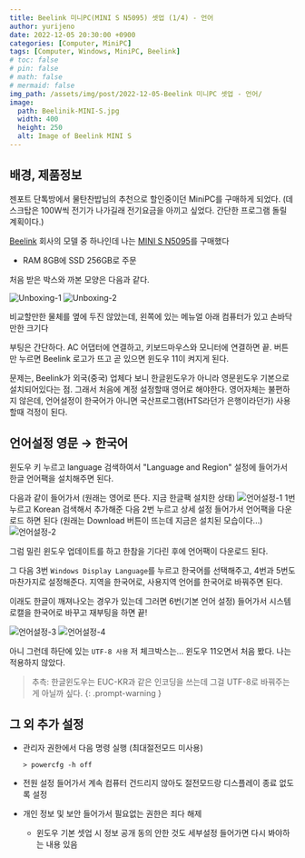 ```yaml
---
title: Beelink 미니PC(MINI S N5095) 셋업 (1/4) - 언어
author: yurijeno
date: 2022-12-05 20:30:00 +0900
categories: [Computer, MiniPC]
tags: [Computer, Windows, MiniPC, Beelink]
# toc: false
# pin: false
# math: false
# mermaid: false
img_path: /assets/img/post/2022-12-05-Beelink 미니PC 셋업 - 언어/
image:
  path: Beelinik-MINI-S.jpg
  width: 400
  height: 250
  alt: Image of Beelink MINI S
---
```


## 배경, 제품정보

젠포트 단톡방에서 물탄찬밥님의 추천으로 할인중이던 MiniPC를 구매하게 되었다. (데스크탑은 100W씩 전기가 나가길래 전기요금을 아끼고 싶었다. 간단한 프로그램 돌릴 계획이다.)

[Beelink](https://www.bee-link.com/) 회사의 모델 중 하나인데 나는 [MINI S N5095](https://www.bee-link.com/catalog/product/index?id=302)를 구매했다
- RAM 8GB에 SSD 256GB로 주문

처음 받은 박스와 까본 모양은 다음과 같다.

![Unboxing-1](Beelink-Unboxing1.jpg)
![Unboxing-2](Beelink-Unboxing2.jpg)

비교할만한 물체를 옆에 두진 않았는데, 왼쪽에 있는 메뉴얼 아래 컴퓨터가 있고 손바닥만한 크기다

부팅은 간단하다. AC 어댑터에 연결하고, 키보드마우스와 모니터에 연결하면 끝. 버튼만 누르면 Beelink 로고가 뜨고 곧 있으면 윈도우 11이 켜지게 된다.


문제는, Beelink가 외국(중국) 업체다 보니 한글윈도우가 아니라 영문윈도우 기본으로 설치되어있다는 점. 그래서 처음에 계정 설정할때 영어로 해야한다. 영어자체는 불편하지 않은데, 언어설정이 한국어가 아니면 국산프로그램(HTS라던가 은행이라던가) 사용할때 걱정이 된다.

## 언어설정 영문 → 한국어

윈도우 키 누르고 language 검색하여서 "Language and Region" 설정에 들어가서 한글 언어팩을 설치해주면 된다.

다음과 같이 들어가서 (원래는 영어로 뜬다. 지금 한글팩 설치한 상태)
![언어설정-1](언어설정-1.png)
1번 누르고 Korean 검색해서 추가해준 다음
2번 누르고 상세 설정 들어가서 언어팩을 다운로드 하면 된다 (원래는 Download 버튼이 뜨는데 지금은 설치된 모습이다...)
![언어설정-2](언어설정-2.png)


그럼 밀린 윈도우 업데이트를 하고 한참을 기다린 후에 언어팩이 다운로드 된다.

그 다음 3번 `Windows Display Language`를 누르고 한국어를 선택해주고, 4번과 5번도 마찬가지로 설정해준다. 지역을 한국어로, 사용지역 언어를 한국어로 바꿔주면 된다.

이래도 한글이 깨져나오는 경우가 있는데 그러면 6번(기본 언어 설정) 들어가서 시스템 로캘을 한국어로 바꾸고 재부팅을 하면 끝!

![언어설정-3](언어설정-3.png)
![언어설정-4](언어설정-4.png)

아니 그런데 하단에 있는 `UTF-8 사용` 저 체크박스는... 윈도우 11오면서 처음 봤다. 나는 적용하지 않았다.

> 추측: 한글윈도우는 EUC-KR과 같은 인코딩을 쓰는데 그걸 UTF-8로 바꿔주는게 아닐까 싶다.
{: .prompt-warning }


## 그 외 추가 설정

- 관리자 권한에서 다음 명령 실행 (최대절전모드 미사용)
	```shell
	> powercfg -h off
	```

- 전원 설정 들어가서 계속 컴퓨터 건드리지 않아도 절전모드랑 디스플레이 종료 없도록 설정

- 개인 정보 및 보안 들어가서 필요없는 권한은 죄다 해제
	- 윈도우 기본 셋업 시 정보 공개 동의 안한 것도 세부설정 들어가면 다시 봐야하는 내용 있음
